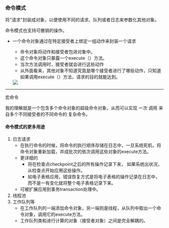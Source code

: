 ### 命令模式

将"请求"封装成对象，以便使用不同的请求、队列或者日志来参数化其他对象。

命令模式也支持可撤销的操作。

- 一个命令对象通过在特定接受者上绑定一组动作来封装一个请求
    * 命令对象将动作和接受者包进对象中。
    * 这个命令对象只暴露一个execute（）方法。
    * 当次方法调用时，接受者就会进行这些动作
    * 从外面看来，其他对象不知道究竟是哪个接受者进行了哪些动作，只知道如果调用execute（）方法，请求的目的就能达到。
    
   
   
   <img src="http://yuml.me/diagram/nofunky/class/[Client]->[Receiver], [Client]->[ConcreteCommand], [Invoker|+setCommand()]->[<<Command>>], [<<Command>>]^-.-[ConcreteCommand|execute();undo()], [ConcreteCommand]->[Receiver], [Receiver|+action()]" >

 
---
宏命令

我的理解就是一个包含多个命令对象的超级命令对象，从而可以实现 一次 调用 来自多个不同接受者的不同命令的 复杂命令。
 

#### 命令模式的更多用途

1. 日志请求
    - 在执行命令的时候，将命令的执行顺序存储在日志中，一旦系统死机，将命令对象重新加载，并成批次的依次调用这些对象的execute方法。
    - 更详细的
        - 将在检查点checkpoint之后的所有操作记录下来， 如果系统出状况，从检查点开始应用这些操作。
        - 如电子表格应用，错误恢复方式是将电子表格的操作记录在日志中，而不是一有变化就将整个电子表格记录下来。
    - 可被扩展应用到事务transaction处理中。
1. 线程池
1. 工作队列等
    - 在工作队列的一端添加命令对象，另一端则是线程，从队列中取出一个命令对象，调用它的execute方法。
    - 工作队列类和进行计算的对象（接受者对象）之间是完全解耦的。

    
    

